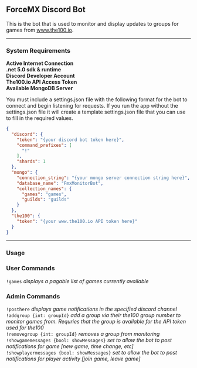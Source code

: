 ## ForceMX Discord Bot
This is the bot that is used to monitor and display updates to groups for games from www.the100.io.

---
### System Requirements
**Active Internet Connection**  
**.net 5.0 sdk & runtime**  
**Discord Developer Account**  
**The100.io API Access Token**  
**Available MongoDB Server**
  
You must include a settings.json file with the following format for the bot to connect and begin listening for requests.
If you run the app without the settings.json file it will create a template settings.json file that you can use to fill
in the required values.

```json
{
  "discord": {
    "token": "{your discord bot token here}",
    "command_prefixes": [
      "!"
    ],
    "shards": 1
  },
  "mongo": {
    "connection_string": "{your mongo server connection string here}",
    "database_name": "FmxMonitorBot",
    "collection_names": {
      "games": "games",
      "guilds": "guilds"
    }
  },
  "the100": {
    "token": "{your www.the100.io API token here}"
  }
}
```
---
### Usage

### User Commands
`!games` *displays a pagable list of games currently available*

### Admin Commands
`!posthere` *displays game notifications in the specified discord channel*  
`!addgroup {int: groupId}` *add a group via their the100 group number to monitor games from. Requries that the group is available for the API token used for the100*  
`!removegroup {int: groupId}` *removes a group from monitoring*  
`!showgamemessages {bool: showMessages}` *set to allow the bot to post notifications for game [new game, time change, etc]*  
`!showplayermessages {bool: showMessages}` *set to allow the bot to post notifications for player activity [join game, leave game]*

